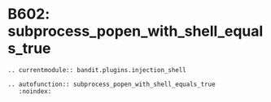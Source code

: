 # B602: subprocess_popen_with_shell_equals_true

```{eval-rst}
.. currentmodule:: bandit.plugins.injection_shell
```

```{eval-rst}
.. autofunction:: subprocess_popen_with_shell_equals_true
   :noindex:
```
